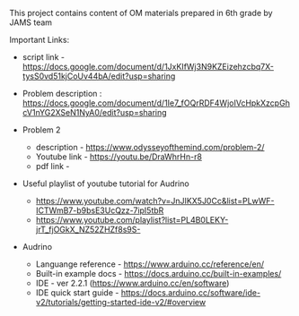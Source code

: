 This project contains content of OM materials prepared in 6th grade by JAMS team

Important Links: 
- script link - https://docs.google.com/document/d/1JxKIfWj3N9KZEizehzcbq7X-tysS0vd51kjCoUv44bA/edit?usp=sharing
- Problem description : https://docs.google.com/document/d/1Ie7_fOQrRDF4WjoIVcHpkXzcpGhcV1nYG2XSeN1NyA0/edit?usp=sharing 
- Problem 2 
	- description - https://www.odysseyofthemind.com/problem-2/ 
	- Youtube link - https://youtu.be/DraWhrHn-r8
	- pdf link - 

- Useful playlist of youtube tutorial for Audrino 
	- https://www.youtube.com/watch?v=JnJIKX5J0Cc&list=PLwWF-ICTWmB7-b9bsE3UcQzz-7ipI5tbR 
	- https://www.youtube.com/playlist?list=PL4B0LEKY-jrT_fjOGkX_NZ52ZHZf8s9S-
	
- Audrino 
	- Languange reference - https://www.arduino.cc/reference/en/	
	- Built-in example docs - https://docs.arduino.cc/built-in-examples/
	- IDE - ver 2.2.1 (https://www.arduino.cc/en/software) 
	- IDE quick start guide - https://docs.arduino.cc/software/ide-v2/tutorials/getting-started-ide-v2/#overview
	
